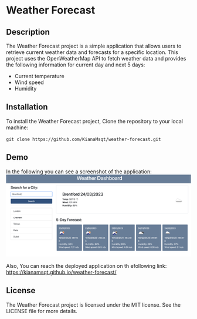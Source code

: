 # Weather Forecast

## Description
The Weather Forecast project is a simple application that allows users to retrieve current weather data and forecasts for a specific location. This project uses the OpenWeatherMap API to fetch weather data and provides the following information for current day and next 5 days:

* Current temperature
* Wind speed
* Humidity

## Installation
To install the Weather Forecast project, Clone the repository to your local machine:

`git clone https://github.com/KianaMsqt/weather-forecast.git`


## Demo

In the following you can see a screenshot of the application:
![The weather app includes a search option, a list of cities, and a five-day forecast and current weather conditions for London.](./assets/screenshot.png)


Also, You can reach the deployed application on th efollowing link:
https://kianamsqt.github.io/weather-forecast/

## License
The Weather Forecast project is licensed under the MIT license. See the LICENSE file for more details.